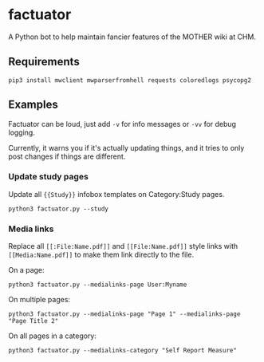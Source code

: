 # factuator

A Python bot to help maintain fancier features of the MOTHER wiki at CHM.

## Requirements

    pip3 install mwclient mwparserfromhell requests coloredlogs psycopg2

## Examples

Factuator can be loud, just add `-v` for info messages or `-vv` for debug logging.

Currently, it warns you if it's actually updating things, and it tries to only 
post changes if things are different.

### Update study pages

Update all `{{Study}}` infobox templates on Category:Study pages.

    python3 factuator.py --study

### Media links

Replace all `[[:File:Name.pdf]]` and `[[File:Name.pdf]]` style links with 
`[[Media:Name.pdf]]` to make them link directly to the file.

On a page:

    python3 factuator.py --medialinks-page User:Myname

On multiple pages:

    python3 factuator.py --medialinks-page "Page 1" --medialinks-page "Page Title 2"

On all pages in a category:

    python3 factuator.py --medialinks-category "Self Report Measure"
